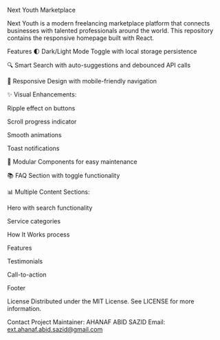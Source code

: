 Next Youth Marketplace

Next Youth is a modern freelancing marketplace platform that connects businesses with talented professionals around the world. This repository contains the responsive homepage built with React.

Features
🌓 Dark/Light Mode Toggle with local storage persistence

🔍 Smart Search with auto-suggestions and debounced API calls

📱 Responsive Design with mobile-friendly navigation

✨ Visual Enhancements:

Ripple effect on buttons

Scroll progress indicator

Smooth animations

Toast notifications

🧩 Modular Components for easy maintenance

📚 FAQ Section with toggle functionality

📊 Multiple Content Sections:

Hero with search functionality

Service categories

How It Works process

Features

Testimonials

Call-to-action

Footer

License
Distributed under the MIT License. See LICENSE for more information.

Contact
Project Maintainer: AHANAF ABID SAZID
Email: ext.ahanaf.abid.sazid@gmail.com
